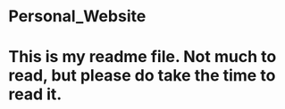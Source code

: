 # Personal_Website

# This is my readme file. Not much to read, but please do take the time to read it.
